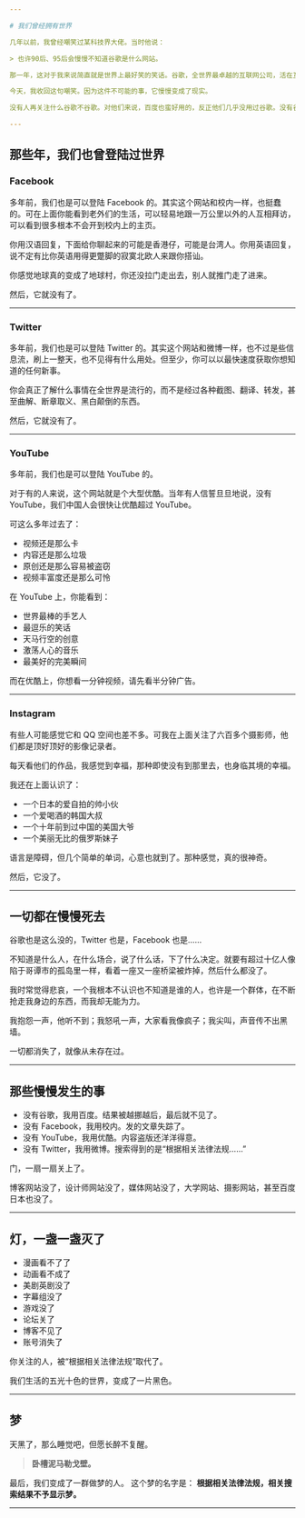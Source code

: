 ```yaml
---

# 我们曾经拥有世界

几年以前，我曾经嘲笑过某科技界大佬。当时他说：

> 也许90后、95后会慢慢不知道谷歌是什么网站。

那一年，这对于我来说简直就是世界上最好笑的笑话。谷歌，全世界最卓越的互联网公司，活在互联网的一代中国人，会不知道他们的网站？

今天，我收回这句嘲笑。因为这件不可能的事，它慢慢变成了现实。

没有人再关注什么谷歌不谷歌。对他们来说，百度也蛮好用的，反正他们几乎没用过谷歌。没有谷歌又怎样？大家还是开心地刷微博，看微信，听歌，看娱乐节目。对于从来就不知道谷歌的人来说，少了谷歌又有什么影响？

---
```


## 那些年，我们也曾登陆过世界

### Facebook

多年前，我们也是可以登陆 Facebook 的。其实这个网站和校内一样，也挺蠢的。可在上面你能看到老外们的生活，可以轻易地跟一万公里以外的人互相拜访，可以看到很多根本不会开到校内上的主页。

你用汉语回复，下面给你聊起来的可能是香港仔，可能是台湾人。你用英语回复，说不定有比你英语用得更蹩脚的寂寞北欧人来跟你搭讪。

你感觉地球真的变成了地球村，你还没拉门走出去，别人就推门走了进来。

然后，它就没有了。

---

### Twitter

多年前，我们也是可以登陆 Twitter 的。其实这个网站和微博一样，也不过是些信息流，刷上一整天，也不见得有什么用处。但至少，你可以以最快速度获取你想知道的任何新事。

你会真正了解什么事情在全世界是流行的，而不是经过各种截图、翻译、转发，甚至曲解、断章取义、黑白颠倒的东西。

然后，它就没有了。

---

### YouTube

多年前，我们也是可以登陆 YouTube 的。

对于有的人来说，这个网站就是个大型优酷。当年有人信誓旦旦地说，没有 YouTube，我们中国人会很快让优酷超过 YouTube。

可这么多年过去了：

* 视频还是那么卡
* 内容还是那么垃圾
* 原创还是那么容易被盗窃
* 视频丰富度还是那么可怜

在 YouTube 上，你能看到：

* 世界最棒的手艺人
* 最逗乐的笑话
* 天马行空的创意
* 激荡人心的音乐
* 最美好的完美瞬间

而在优酷上，你想看一分钟视频，请先看半分钟广告。

---

### Instagram

有些人可能感觉它和 QQ 空间也差不多。可我在上面关注了六百多个摄影师，他们都是顶好顶好的影像记录者。

每天看他们的作品，我感觉到幸福，那种即使没有到那里去，也身临其境的幸福。

我还在上面认识了：

* 一个日本的爱自拍的帅小伙
* 一个爱喝酒的韩国大叔
* 一个十年前到过中国的美国大爷
* 一个美丽无比的俄罗斯妹子

语言是障碍，但几个简单的单词，心意也就到了。那种感觉，真的很神奇。

然后，它没了。

---

## 一切都在慢慢死去

谷歌也是这么没的，Twitter 也是，Facebook 也是……

不知道是什么人，在什么场合，说了什么话，下了什么决定。就要有超过十亿人像陷于哥谭市的孤岛里一样，看着一座又一座桥梁被炸掉，然后什么都没了。

我时常觉得悲哀，一个我根本不认识也不知道是谁的人，也许是一个群体，在不断抢走我身边的东西，而我却无能为力。

我抱怨一声，他听不到；我怒吼一声，大家看我像疯子；我尖叫，声音传不出黑墙。

一切都消失了，就像从未存在过。

---

## 那些慢慢发生的事

* 没有谷歌，我用百度。结果被越挪越后，最后就不见了。
* 没有 Facebook，我用校内。发的文章失踪了。
* 没有 YouTube，我用优酷。内容盗版还洋洋得意。
* 没有 Twitter，我用微博。搜索得到的是“根据相关法律法规……”

门，一扇一扇关上了。

博客网站没了，设计师网站没了，媒体网站没了，大学网站、摄影网站，甚至百度日本也没了。

---

## 灯，一盏一盏灭了

* 漫画看不了了
* 动画看不成了
* 美剧英剧没了
* 字幕组没了
* 游戏没了
* 论坛关了
* 博客不见了
* 账号消失了

你关注的人，被“根据相关法律法规”取代了。

我们生活的五光十色的世界，变成了一片黑色。

---

## 梦

天黑了，那么睡觉吧，但愿长醉不复醒。

> **卧槽泥马勒戈壁。**

最后，我们变成了一群做梦的人。
这个梦的名字是：
**根据相关法律法规，相关搜索结果不予显示梦。**

---
